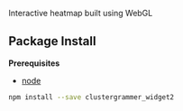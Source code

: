 Interactive heatmap built using WebGL

Package Install
---------------

**Prerequisites**
- [node](http://nodejs.org/)

```bash
npm install --save clustergrammer_widget2
```
